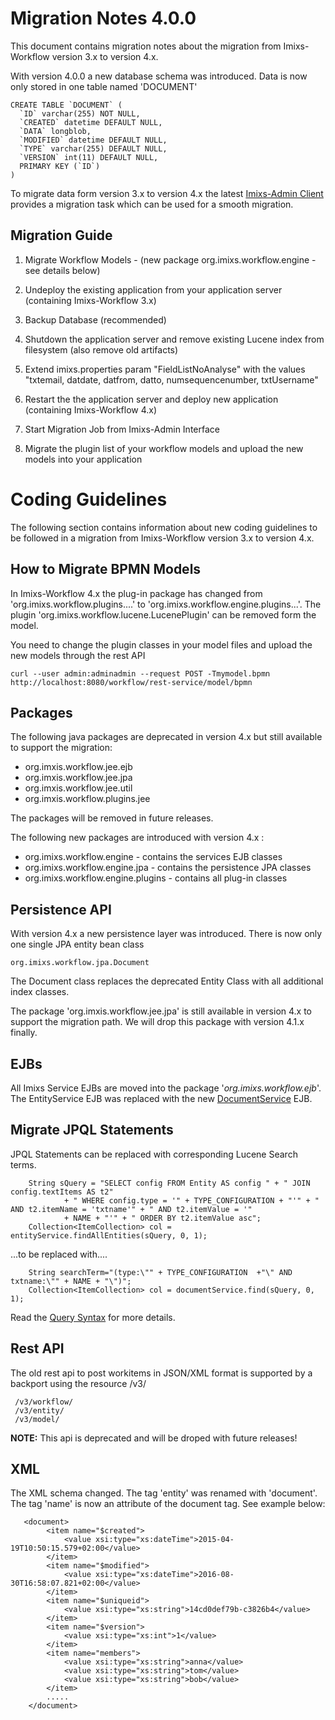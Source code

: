 # Migration Notes 4.0.0

This document contains migration notes about the migration from Imixs-Workflow version 3.x to version 4.x.

With version 4.0.0 a new database schema was introduced. Data is now only stored in one table named 'DOCUMENT' 

	CREATE TABLE `DOCUMENT` (
	  `ID` varchar(255) NOT NULL,
	  `CREATED` datetime DEFAULT NULL,
	  `DATA` longblob,
	  `MODIFIED` datetime DEFAULT NULL,
	  `TYPE` varchar(255) DEFAULT NULL,
	  `VERSION` int(11) DEFAULT NULL,
	  PRIMARY KEY (`ID`)
	)

To migrate data form version 3.x to version 4.x the latest [Imixs-Admin Client](http://www.imixs.org/doc/administration.html) provides a migration task which can be used for a smooth migration.

## Migration Guide

1. Migrate Workflow Models - (new package org.imixs.workflow.engine - see details below)

2. Undeploy the existing application from your application server (containing Imixs-Workflow 3.x)

3. Backup Database (recommended)
 
4. Shutdown the application server and remove existing Lucene index from filesystem (also remove old artifacts)
 
5. Extend imixs.properties param "FieldListNoAnalyse" with the values "txtemail, datdate, datfrom, datto, numsequencenumber, txtUsername"

6. Restart the  the application server and deploy new application (containing Imixs-Workflow 4.x) 
 
7. Start Migration Job from Imixs-Admin Interface
 
8. Migrate the plugin list of your workflow models and upload the new models into your application
 


# Coding Guidelines

The following section contains information about new coding guidelines to be followed in a migration from Imixs-Workflow version 3.x to version 4.x.


## How to Migrate BPMN Models

In Imixs-Workflow 4.x the plug-in package has changed from 'org.imixs.workflow.plugins....'  to 'org.imixs.workflow.engine.plugins...'.
The plugin 'org.imixs.workflow.lucene.LucenePlugin' can be removed form the model. 

You need to change the plugin classes in your model files and upload the new models through the rest API

	curl --user admin:adminadmin --request POST -Tmymodel.bpmn http://localhost:8080/workflow/rest-service/model/bpmn
 

## Packages

The following java packages are deprecated in version 4.x but still available to support the migration:

  * org.imxis.workflow.jee.ejb
  * org.imxis.workflow.jee.jpa
  * org.imxis.workflow.jee.util
  * org.imxis.workflow.plugins.jee
 
The packages will be removed in future releases. 

The following new packages are introduced with version 4.x :

  * org.imixs.workflow.engine - contains the services EJB classes
  * org.imixs.workflow.engine.jpa - contains the persistence JPA classes
  * org.imixs.workflow.engine.plugins - contains all plug-in classes
 
## Persistence API

With version 4.x a new persistence layer was introduced. There is now only one single JPA entity bean class

	org.imixs.workflow.jpa.Document

The Document class replaces the deprecated Entity Class with all additional index classes.

The package 'org.imxis.workflow.jee.jpa' is still available in version 4.x to support the migration path. We will drop this package with version 4.1.x finally. 
 
 
## EJBs

All Imixs Service EJBs are moved into the package '_org.imixs.workflow.ejb_'. The EntityService EJB was replaced with the new [DocumentService](http://www.imixs.org/doc/engine/documentservice.html) EJB.  

## Migrate JPQL Statements

JPQL Statements can be replaced with corresponding Lucene Search terms.

		String sQuery = "SELECT config FROM Entity AS config " + " JOIN config.textItems AS t2"
				+ " WHERE config.type = '" + TYPE_CONFIGURATION + "'" + " AND t2.itemName = 'txtname'" + " AND t2.itemValue = '"
				+ NAME + "'" + " ORDER BY t2.itemValue asc";
		Collection<ItemCollection> col = entityService.findAllEntities(sQuery, 0, 1);

...to be replaced with....
		
		String searchTerm="(type:\"" + TYPE_CONFIGURATION  +"\" AND txtname:\"" + NAME + "\")";
		Collection<ItemCollection> col = documentService.find(sQuery, 0, 1);
		
Read the [Query Syntax](http://www.imixs.org/doc/engine/queries.html) for more details.

## Rest API

The old rest api to post workitems in JSON/XML format is supported by a backport using the resource /v3/

     /v3/workflow/
     /v3/entity/
     /v3/model/

**NOTE:** This api is deprecated and will be droped with future releases!

## XML

The XML schema changed. The tag 'entity' was renamed with 'document'. The tag 'name' is now an attribute of the document tag.
See example below:

	   <document>
	        <item name="$created">
	            <value xsi:type="xs:dateTime">2015-04-19T10:50:15.579+02:00</value>
	        </item>
	        <item name="$modified">
	            <value xsi:type="xs:dateTime">2016-08-30T16:58:07.821+02:00</value>
	        </item>
	        <item name="$uniqueid">
	            <value xsi:type="xs:string">14cd0def79b-c3826b4</value>
	        </item>
	        <item name="$version">
	            <value xsi:type="xs:int">1</value>
	        </item>
	        <item name="members">
	            <value xsi:type="xs:string">anna</value>
	            <value xsi:type="xs:string">tom</value>
	            <value xsi:type="xs:string">bob</value>
	        </item>
	        .....
	    </document>


